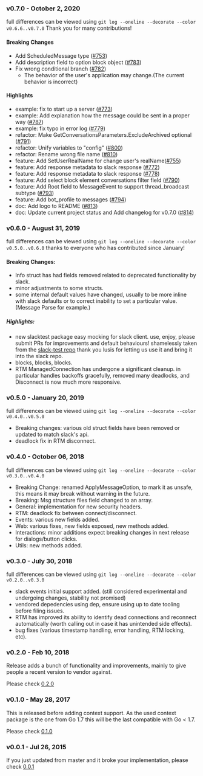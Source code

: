 ### v0.7.0 - October 2, 2020

full differences can be viewed using `git log --oneline --decorate --color v0.6.6..v0.7.0`
Thank you for many contributions!

#### Breaking Changes

- Add ScheduledMessage type ([#753])
- Add description field to option block object ([#783])
- Fix wrong conditional branch ([#782])
  - The behavior of the user's application may change.(The current behavior is incorrect)

#### Highlights

- example: fix to start up a server ([#773])
- example: Add explanation how the message could be sent in a proper way ([#787])
- example: fix typo in error log ([#779])
- refactor: Make GetConversationsParameters.ExcludeArchived optional ([#791])
- refactor: Unify variables to "config" ([#800])
- refactor: Rename wrong file name ([#810])
- feature: Add SetUserRealName for change user's realName([#755])
- feature: Add response metadata to slack response ([#772])
- feature: Add response metadata to slack response ([#778])
- feature: Add select block element conversations filter field ([#790])
- feature: Add Root field to MessageEvent to support thread_broadcast subtype ([#793])
- feature: Add bot_profile to messages ([#794])
- doc: Add logo to README ([#813])
- doc: Update current project status and Add changelog for v0.7.0 ([#814])

[#753]: https://github.com/crystaljoel/slack/pull/753
[#755]: https://github.com/crystaljoel/slack/pull/755
[#772]: https://github.com/crystaljoel/slack/pull/772
[#773]: https://github.com/crystaljoel/slack/pull/773
[#778]: https://github.com/crystaljoel/slack/pull/778
[#779]: https://github.com/crystaljoel/slack/pull/779
[#782]: https://github.com/crystaljoel/slack/pull/782
[#783]: https://github.com/crystaljoel/slack/pull/783
[#787]: https://github.com/crystaljoel/slack/pull/787
[#790]: https://github.com/crystaljoel/slack/pull/790
[#791]: https://github.com/crystaljoel/slack/pull/791
[#793]: https://github.com/crystaljoel/slack/pull/793
[#794]: https://github.com/crystaljoel/slack/pull/794
[#800]: https://github.com/crystaljoel/slack/pull/800
[#810]: https://github.com/crystaljoel/slack/pull/810
[#813]: https://github.com/crystaljoel/slack/pull/813
[#814]: https://github.com/crystaljoel/slack/pull/814

### v0.6.0 - August 31, 2019

full differences can be viewed using `git log --oneline --decorate --color v0.5.0..v0.6.0`
thanks to everyone who has contributed since January!

#### Breaking Changes:

- Info struct has had fields removed related to deprecated functionality by slack.
- minor adjustments to some structs.
- some internal default values have changed, usually to be more inline with slack defaults or to correct inability to set a particular value. (Message Parse for example.)

##### Highlights:

- new slacktest package easy mocking for slack client. use, enjoy, please submit PRs for improvements and default behaviours! shamelessly taken from the [slack-test repo](https://github.com/lusis/slack-test) thank you lusis for letting us use it and bring it into the slack repo.
- blocks, blocks, blocks.
- RTM ManagedConnection has undergone a significant cleanup.
  in particular handles backoffs gracefully, removed many deadlocks,
  and Disconnect is now much more responsive.

### v0.5.0 - January 20, 2019

full differences can be viewed using `git log --oneline --decorate --color v0.4.0..v0.5.0`

- Breaking changes: various old struct fields have been removed or updated to match slack's api.
- deadlock fix in RTM disconnect.

### v0.4.0 - October 06, 2018

full differences can be viewed using `git log --oneline --decorate --color v0.3.0..v0.4.0`

- Breaking Change: renamed ApplyMessageOption, to mark it as unsafe,
  this means it may break without warning in the future.
- Breaking: Msg structure files field changed to an array.
- General: implementation for new security headers.
- RTM: deadlock fix between connect/disconnect.
- Events: various new fields added.
- Web: various fixes, new fields exposed, new methods added.
- Interactions: minor additions expect breaking changes in next release for dialogs/button clicks.
- Utils: new methods added.

### v0.3.0 - July 30, 2018

full differences can be viewed using `git log --oneline --decorate --color v0.2.0..v0.3.0`

- slack events initial support added. (still considered experimental and undergoing changes, stability not promised)
- vendored depedencies using dep, ensure using up to date tooling before filing issues.
- RTM has improved its ability to identify dead connections and reconnect automatically (worth calling out in case it has unintended side effects).
- bug fixes (various timestamp handling, error handling, RTM locking, etc).

### v0.2.0 - Feb 10, 2018

Release adds a bunch of functionality and improvements, mainly to give people a recent version to vendor against.

Please check [0.2.0](https://github.com/nlopes/slack/releases/tag/v0.2.0)

### v0.1.0 - May 28, 2017

This is released before adding context support.
As the used context package is the one from Go 1.7 this will be the last
compatible with Go < 1.7.

Please check [0.1.0](https://github.com/nlopes/slack/releases/tag/v0.1.0)

### v0.0.1 - Jul 26, 2015

If you just updated from master and it broke your implementation, please
check [0.0.1](https://github.com/nlopes/slack/releases/tag/v0.0.1)
